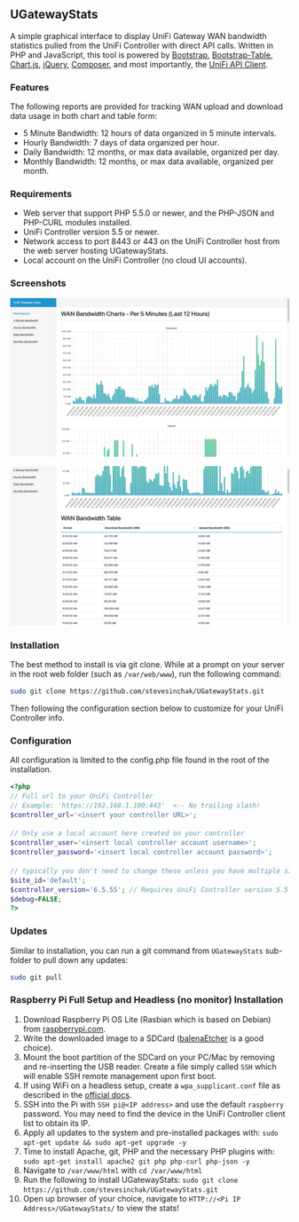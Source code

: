## UGatewayStats

A simple graphical interface to display UniFi Gateway WAN bandwidth statistics pulled from the UniFi Controller with direct API calls. Written in PHP and JavaScript, this tool is powered by [Bootstrap](https://getbootstrap.com/), [Bootstrap-Table](https://bootstrap-table.com/), [Chart.js](https://www.chartjs.org/), [jQuery](https://jquery.com/), [Composer](https://getcomposer.org/), and most importantly, the [UniFi API Client](https://github.com/Art-of-WiFi/UniFi-API-client).

### Features

The following reports are provided for tracking WAN upload and download data usage in both chart and table form:

- 5 Minute Bandwidth: 12 hours of data organized in 5 minute intervals. 
- Hourly Bandwidth: 7 days of data organized per hour. 
- Daily Bandwidth: 12 months, or max data available, organized per day. 
- Monthly Bandwidth: 12 months, or max data available, organized per month. 

### Requirements

- Web server that support PHP 5.5.0 or newer, and the PHP-JSON and PHP-CURL modules installed. 
- UniFi Controller version 5.5 or newer.
- Network access to port 8443 or 443 on the UniFi Controller host from the web server hosting UGatewayStats. 
- Local account on the UniFi Controller (no cloud UI accounts). 

### Screenshots

![Screenshot 1](https://raw.githubusercontent.com/stevesinchak/UGatewayStats/main/Screenshot1.jpg)

![Screenshot 2](https://raw.githubusercontent.com/stevesinchak/UGatewayStats/main/Screenshot2.jpg)

### Installation 

The best method to install is via git clone.  While at a prompt on your server in the root web folder (such as `/var/web/www`), run the following command:

```bash
sudo git clone https://github.com/stevesinchak/UGatewayStats.git
```
Then following the configuration section below to customize for your UniFi Controller info. 

### Configuration

All configuration is limited to the config.php file found in the root of the installation. 

```php
<?php
// Full url to your UniFi Controller
// Example: 'https://192.168.1.100:443'  <-- No trailing slash!
$controller_url='<insert your controller URL>';

// Only use a local account here created on your controller
$controller_user='<insert local controller account username>';
$controller_password='<insert local controller account password>';

// typically you don't need to change these unless you have multiple sites
$site_id='default';
$controller_version='6.5.55'; // Requires UniFi Controller version 5.5 or newer
$debug=FALSE;
?>
```

### Updates

Similar to installation, you can run a git command from `UGatewayStats` sub-folder to pull down any updates:

```bash
sudo git pull
```

### Raspberry Pi Full Setup and Headless (no monitor) Installation
1. Download Raspberry Pi OS Lite (Rasbian which is based on Debian) from [raspberrypi.com](https://www.raspberrypi.com/software/operating-systems/).
2. Write the downloaded image to a SDCard ([balenaEtcher](https://www.balena.io/etcher/) is a good choice).
3. Mount the boot partition of the SDCard on your PC/Mac by removing and re-inserting the USB reader.  Create a file simply called `SSH` which will enable SSH remote management upon first boot. 
4. If using WiFi on a headless setup, create a `wpa_supplicant.conf` file as described in the [official docs](https://www.raspberrypi.com/documentation/computers/configuration.html#configuring-networking31). 
5. SSH into the Pi with `SSH pi@<IP address>` and use the default `raspberry` password. You may need to find the device in the UniFi Controller client list to obtain its IP. 
6. Apply all updates to the system and pre-installed packages with: `sudo apt-get update && sudo apt-get upgrade -y`
7. Time to install Apache, git, PHP and the necessary PHP plugins with: `sudo apt-get install apache2 git php php-curl php-json -y`
8. Navigate to `/var/www/html` with `cd /var/www/html`
9. Run the following to install UGatewayStats: `sudo git clone https://github.com/stevesinchak/UGatewayStats.git`
10. Open up browser of your choice, navigate to `HTTP://<Pi IP Address>/UGatewayStats/` to view the stats!





